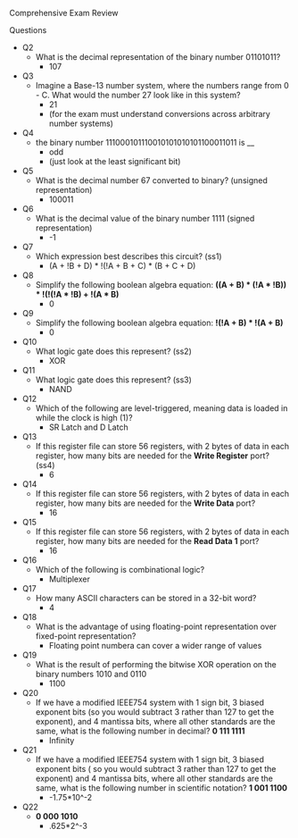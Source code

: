 Comprehensive Exam Review

Questions
- Q2
    - What is the decimal representation of the binary number 01101011?
        - 107
- Q3
    - Imagine a Base-13 number system, where the numbers range from 0 - C. What would the number 27 look like in this system?
        - 21
        - (for the exam must understand conversions across arbitrary number systems)
- Q4
    - the binary number 111000101110010101010101100011011 is __
        - odd
        - (just look at the least significant bit)
- Q5
    - What is the decimal number 67 converted to binary? (unsigned representation)
        - 100011
- Q6
    - What is the decimal value of the binary number 1111 (signed representation)
        - -1
- Q7
    - Which expression best describes this circuit? (ss1)
        - (A + !B + D) * !(!A + B + C) * (B + C + D)
- Q8
    - Simplify the following boolean algebra equation: **((A + B) * (!A * !B)) * !(!(!A * !B) + !(A * B)**
        - 0
- Q9
    - Simplify the following boolean algebra equation: **!(!A + B) * !(A + B)**
        - 0 
- Q10
    - What logic gate does this represent? (ss2)
        - XOR
- Q11
    - What logic gate does this represent? (ss3)
        - NAND
- Q12
    - Which of the following are level-triggered, meaning data is loaded in while the clock is high (1)?
        - SR Latch and D Latch
- Q13
    - If this register file can store 56 registers, with 2 bytes of data in each register, how many bits are needed for the **Write Register** port? (ss4)
        - 6
- Q14
    - If this register file can store 56 registers, with 2 bytes of data in each register, how many bits are needed for the **Write Data** port?
        - 16
- Q15
    - If this register file can store 56 registers, with 2 bytes of data in each register, how many bits are needed for the **Read Data 1** port?
        - 16
- Q16
    - Which of the following is combinational logic?
        - Multiplexer
- Q17
    - How many ASCII characters can be stored in a 32-bit word?
        - 4
- Q18
    - What is the advantage of using floating-point representation over fixed-point representation?
        - Floating point numbera can cover a wider range of values
- Q19 
    - What is the result of performing the bitwise XOR operation on the binary numbers 1010 and 0110
        - 1100
- Q20
    - If we have a modified IEEE754 system with 1 sign bit, 3 biased exponent bits (so you would subtract 3 rather than 127 to get the exponent), and 4 mantissa bits, where all other standards are the same, what is the following number in decimal? **0 111 1111**
        - Infinity
- Q21
    - If we have a modified IEEE754 system with 1 sign bit, 3 biased exponent bits ( so you would subtract 3 rather than 127 to get the exponent) and 4 mantissa bits, where all other standards are the same, what is the following number in scientific notation? **1 001 1100**
        - -1.75\*10^-2
- Q22
    - **0 000 1010**
        - .625\*2^-3
